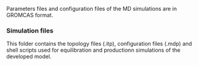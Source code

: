Parameters files and configuration files of the MD simulations are in GROMCAS format. 
### Simulation files
This folder contains the topology files (.itp), configuration files (.mdp) and shell scripts used for equilibration and productionn simulations of the developed model.
